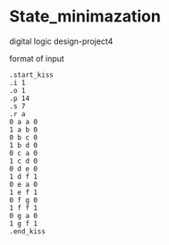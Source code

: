 # State_minimazation
digital logic design-project4  

format of input
  
    .start_kiss  
    .i 1  
    .o 1  
    .p 14  
    .s 7  
    .r a  
    0 a a 0  
    1 a b 0  
    0 b c 0
    1 b d 0
    0 c a 0
    1 c d 0
    0 d e 0
    1 d f 1
    0 e a 0
    1 e f 1
    0 f g 0
    1 f f 1
    0 g a 0
    1 g f 1
    .end_kiss

